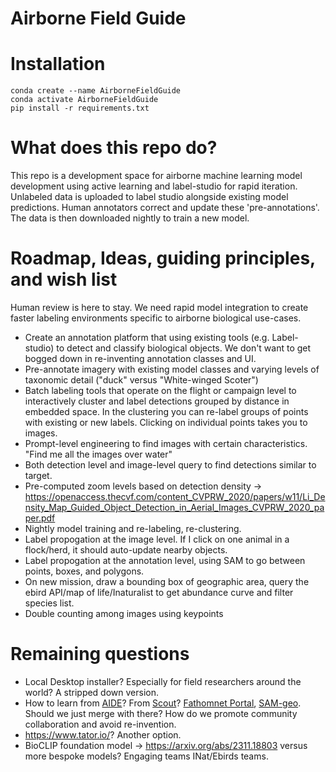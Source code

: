 # Airborne Field Guide

# Installation

```
conda create --name AirborneFieldGuide
conda activate AirborneFieldGuide
pip install -r requirements.txt
```

# What does this repo do?

This repo is a development space for airborne machine learning model development using active learning and label-studio for rapid iteration. Unlabeled data is uploaded to label studio alongside existing model predictions. Human annotators correct and update these 'pre-annotations'. The data is then downloaded nightly to train a new model. 

# Roadmap, Ideas, guiding principles, and wish list

Human review is here to stay. We need rapid model integration to create faster labeling environments specific to airborne biological use-cases. 

* Create an annotation platform that using existing tools (e.g. Label-studio) to detect and classify biological objects. We don't want to get bogged down in re-inventing annotation classes and UI.
* Pre-annotate imagery with existing model classes and varying levels of taxonomic detail ("duck" versus "White-winged Scoter")
* Batch labeling tools that operate on the flight or campaign level to interactively cluster and label detections grouped by distance in embedded space. In the clustering you can re-label groups of points with existing or new labels. Clicking on individual points takes you to images.
* Prompt-level engineering to find images with certain characteristics. "Find me all the images over water"
* Both detection level and image-level query to find detections similar to target.
* Pre-computed zoom levels based on detection density -> https://openaccess.thecvf.com/content_CVPRW_2020/papers/w11/Li_Density_Map_Guided_Object_Detection_in_Aerial_Images_CVPRW_2020_paper.pdf
* Nightly model training and re-labeling, re-clustering.
* Label propogation at the image level. If I click on one animal in a flock/herd, it should auto-update nearby objects.
* Label propogation at the annotation level, using SAM to go between points, boxes, and polygons.
* On new mission, draw a bounding box of geographic area, query the ebird API/map of life/Inaturalist to get abundance curve and filter species list.
* Double counting among images using keypoints

# Remaining questions
* Local Desktop installer? Especially for field researchers around the world? A stripped down version.
* How to learn from [AIDE](https://github.com/microsoft/aerial_wildlife_detection)? From [Scout](https://www.wildme.org/scout.html)? [Fathomnet Portal](https://fathomnet.org/fathomnet/#/), [SAM-geo](https://github.com/opengeos/segment-geospatial). Should we just merge with there? How do we promote community collaboration and avoid re-invention. 
* https://www.tator.io/? Another option.  
* BioCLIP foundation model -> https://arxiv.org/abs/2311.18803 versus more bespoke models? Engaging teams INat/Ebirds teams.
